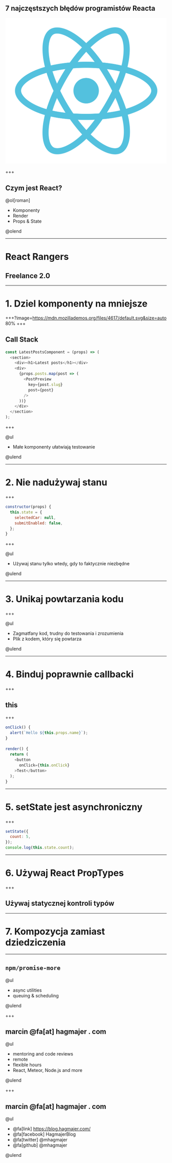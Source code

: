 ## 7 najczęstszych błędów programistów Reacta
![JavaScript](assets/react-logo.png)

+++

## Czym jest React?

@ol[roman]

- Komponenty
- Render
- Props & State

@olend

---

# React Rangers

## Freelance 2.0

---

# 1. Dziel komponenty na mniejsze

<!-- https://developer.mozilla.org/en-US/docs/Web/JavaScript/EventLoop -->

+++?image=https://mdn.mozillademos.org/files/4617/default.svg&size=auto 80%
+++

## Call Stack

```javascript
const LatestPostsComponent = (props) => (
  <section>
    <div><h1>Latest posts</h1></div>
    <div>
      {props.posts.map(post => (
        <PostPreview
          key={post.slug}
          post={post}
        />
      ))}
    </div>
  </section>
);
```

+++

@ul

- Małe komponenty ułatwiają testowanie

@ulend


---

# 2. Nie nadużywaj stanu

<!-- State is a subset of data that, if changed, causes a React component to re-render itself. -->

+++

<!-- Single source of truth -->

```javascript
constructor(props) {
  this.state = {
    selectedCar: null,
    submitEnabled: false,
  };
}
```

+++

@ul

- Używaj stanu tylko wtedy, gdy to faktycznie niezbędne

@ulend

---

# 3. Unikaj powtarzania kodu

+++

@ul

- Zagmatfany kod, trudny do testowania i zrozumienia
- Plik z kodem, który się powtarza

@ulend

---

# 4. Binduj poprawnie callbacki

+++

## this

+++

```javascript
onClick() {
  alert(`Hello ${this.props.name}`);
}

render() {
  return (
    <button
      onClick={this.onClick}
    >Test</button>
  );
}
```

---

# 5. setState jest asynchroniczny

+++

```javascript
setState({
  count: 5,
});
console.log(this.state.count);
```

---

# 6. Używaj React PropTypes

+++

## Używaj statycznej kontroli typów

---

# 7. Kompozycja zamiast dziedziczenia

---

## `npm/promise-more`

@ul

- async utilities
- queuing & scheduling

@ulend

+++

## marcin @fa[at] hagmajer . com

@ul

- mentoring and code reviews
- remote
- flexible hours
- React, Meteor, Node.js and more

@ulend

+++

## marcin @fa[at] hagmajer . com

@ul

- @fa[link] https://blog.hagmajer.com/
- @fa[facebook] HagmajerBlog
- @fa[twitter] @mhagmajer
- @fa[github] @mhagmajer

@ulend
